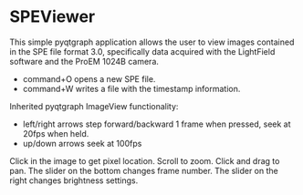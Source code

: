 # SPEViewer
This simple pyqtgraph application allows the user to view images contained in the SPE file format 3.0, 
specifically data acquired with the LightField software and the ProEM 1024B camera.

 - command+O opens a new SPE file.
 - command+W writes a file with the timestamp information.

Inherited pyqtgraph ImageView functionality:
 - left/right arrows step forward/backward 1 frame when pressed, seek at 20fps when held.
 - up/down arrows seek at 100fps

Click in the image to get pixel location.  Scroll to zoom.  Click and drag to pan.  The slider on the bottom changes frame number.  The slider on the right changes brightness settings.
